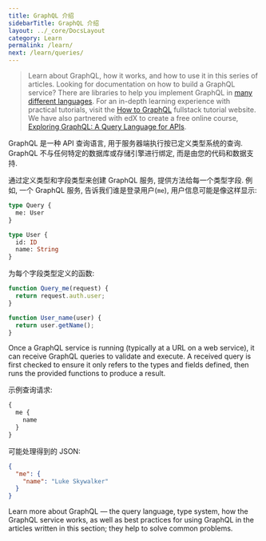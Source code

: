 ```yaml
---
title: GraphQL 介绍
sidebarTitle: GraphQL 介绍
layout: ../_core/DocsLayout
category: Learn
permalink: /learn/
next: /learn/queries/
---
```


> Learn about GraphQL, how it works, and how to use it in this series of articles. Looking for documentation on how to build a GraphQL service? There are libraries to help you implement GraphQL in [many different languages](/code/). For an in-depth learning experience with practical tutorials, visit the [How to GraphQL](https://www.howtographql.com) fullstack tutorial website. We have also partnered with edX to create a free online course, [Exploring GraphQL: A Query Language for APIs](https://www.edx.org/course/exploring-graphql-a-query-language-for-apis).


GraphQL 是一种 API 查询语言, 用于服务器端执行按已定义类型系统的查询. GraphQL 不与任何特定的数据库或存储引擎进行绑定, 而是由您的代码和数据支持.

通过定义类型和字段类型来创建 GraphQL 服务, 提供方法给每一个类型字段. 例如, 一个 GraphQL 服务, 告诉我们谁是登录用户(`me`), 用户信息可能是像这样显示:

```graphql
type Query {
  me: User
}

type User {
  id: ID
  name: String
}
```

为每个字段类型定义的函数:

```js
function Query_me(request) {
  return request.auth.user;
}

function User_name(user) {
  return user.getName();
}
```

Once a GraphQL service is running (typically at a URL on a web service), it can receive GraphQL queries to validate and execute. A received query is first checked to ensure it only refers to the types and fields defined, then runs the provided functions to produce a result.

示例查询请求:

```graphql
{
  me {
    name
  }
}
```

可能处理得到的 JSON:

```json
{
  "me": {
    "name": "Luke Skywalker"
  }
}
```

Learn more about GraphQL — the query language, type system, how the GraphQL service works, as well as best practices for using GraphQL in the articles written in this section; they help to solve common problems.
